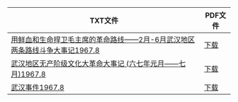 | TXT文件 | PDF文件 |
| ------- | ------- |
| [用鲜血和生命捍卫毛主席的革命路线——2月-6月武汉地区两条路线斗争大事记1967.8](D%20%E6%B9%96%E5%8C%97%E6%96%87%E9%9D%A9/%E7%94%A8%E9%B2%9C%E8%A1%80%E5%92%8C%E7%94%9F%E5%91%BD%E6%8D%8D%E5%8D%AB%E6%AF%9B%E4%B8%BB%E5%B8%AD%E7%9A%84%E9%9D%A9%E5%91%BD%E8%B7%AF%E7%BA%BF%E2%80%94%E2%80%942%E6%9C%88-6%E6%9C%88%E6%AD%A6%E6%B1%89%E5%9C%B0%E5%8C%BA%E4%B8%A4%E6%9D%A1%E8%B7%AF%E7%BA%BF%E6%96%97%E4%BA%89%E5%A4%A7%E4%BA%8B%E8%AE%B01967.8.txt) | [下载](D%20%E6%B9%96%E5%8C%97%E6%96%87%E9%9D%A9/%E7%94%A8%E9%B2%9C%E8%A1%80%E5%92%8C%E7%94%9F%E5%91%BD%E6%8D%8D%E5%8D%AB%E6%AF%9B%E4%B8%BB%E5%B8%AD%E7%9A%84%E9%9D%A9%E5%91%BD%E8%B7%AF%E7%BA%BF%E2%80%94%E2%80%942%E6%9C%88-6%E6%9C%88%E6%AD%A6%E6%B1%89%E5%9C%B0%E5%8C%BA%E4%B8%A4%E6%9D%A1%E8%B7%AF%E7%BA%BF%E6%96%97%E4%BA%89%E5%A4%A7%E4%BA%8B%E8%AE%B01967.8.pdf) |
| [武汉地区无产阶级文化大革命大事记 (六七年元月——七月)1967.8](D%20%E6%B9%96%E5%8C%97%E6%96%87%E9%9D%A9/%E6%AD%A6%E6%B1%89%E5%9C%B0%E5%8C%BA%E6%97%A0%E4%BA%A7%E9%98%B6%E7%BA%A7%E6%96%87%E5%8C%96%E5%A4%A7%E9%9D%A9%E5%91%BD%E5%A4%A7%E4%BA%8B%E8%AE%B0%20%28%E5%85%AD%E4%B8%83%E5%B9%B4%E5%85%83%E6%9C%88%E2%80%94%E2%80%94%E4%B8%83%E6%9C%88%291967.8.txt) | [下载](D%20%E6%B9%96%E5%8C%97%E6%96%87%E9%9D%A9/%E6%AD%A6%E6%B1%89%E5%9C%B0%E5%8C%BA%E6%97%A0%E4%BA%A7%E9%98%B6%E7%BA%A7%E6%96%87%E5%8C%96%E5%A4%A7%E9%9D%A9%E5%91%BD%E5%A4%A7%E4%BA%8B%E8%AE%B0%20%28%E5%85%AD%E4%B8%83%E5%B9%B4%E5%85%83%E6%9C%88%E2%80%94%E2%80%94%E4%B8%83%E6%9C%88%291967.8.pdf) |
| [武汉事件1967.8](D%20%E6%B9%96%E5%8C%97%E6%96%87%E9%9D%A9/%E6%AD%A6%E6%B1%89%E4%BA%8B%E4%BB%B61967.8.txt) | [下载](D%20%E6%B9%96%E5%8C%97%E6%96%87%E9%9D%A9/%E6%AD%A6%E6%B1%89%E4%BA%8B%E4%BB%B61967.8.pdf) |
